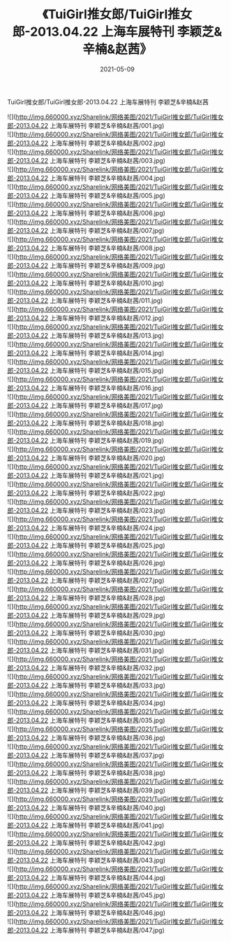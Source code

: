 ﻿---
layout: post
title:  《TuiGirl推女郎/TuiGirl推女郎-2013.04.22 上海车展特刊 李颖芝&辛楠&赵茜》
date:   2021-05-09
img: http://img.660000.xyz/Sharelink/网络美图/2021/TuiGirl推女郎/TuiGirl推女郎-2013.04.22 上海车展特刊 李颖芝&辛楠&赵茜/000.jpg
categories: [美女, 清纯, 唯美]
---

TuiGirl推女郎/TuiGirl推女郎-2013.04.22 上海车展特刊 李颖芝&辛楠&赵茜

 ![](http://img.660000.xyz/Sharelink/网络美图/2021/TuiGirl推女郎/TuiGirl推女郎-2013.04.22 上海车展特刊 李颖芝&辛楠&赵茜/001.jpg) <br>![](http://img.660000.xyz/Sharelink/网络美图/2021/TuiGirl推女郎/TuiGirl推女郎-2013.04.22 上海车展特刊 李颖芝&辛楠&赵茜/002.jpg) <br>![](http://img.660000.xyz/Sharelink/网络美图/2021/TuiGirl推女郎/TuiGirl推女郎-2013.04.22 上海车展特刊 李颖芝&辛楠&赵茜/003.jpg) <br>![](http://img.660000.xyz/Sharelink/网络美图/2021/TuiGirl推女郎/TuiGirl推女郎-2013.04.22 上海车展特刊 李颖芝&辛楠&赵茜/004.jpg) <br>![](http://img.660000.xyz/Sharelink/网络美图/2021/TuiGirl推女郎/TuiGirl推女郎-2013.04.22 上海车展特刊 李颖芝&辛楠&赵茜/005.jpg) <br>![](http://img.660000.xyz/Sharelink/网络美图/2021/TuiGirl推女郎/TuiGirl推女郎-2013.04.22 上海车展特刊 李颖芝&辛楠&赵茜/006.jpg) <br>![](http://img.660000.xyz/Sharelink/网络美图/2021/TuiGirl推女郎/TuiGirl推女郎-2013.04.22 上海车展特刊 李颖芝&辛楠&赵茜/007.jpg) <br>![](http://img.660000.xyz/Sharelink/网络美图/2021/TuiGirl推女郎/TuiGirl推女郎-2013.04.22 上海车展特刊 李颖芝&辛楠&赵茜/008.jpg) <br>![](http://img.660000.xyz/Sharelink/网络美图/2021/TuiGirl推女郎/TuiGirl推女郎-2013.04.22 上海车展特刊 李颖芝&辛楠&赵茜/009.jpg) <br>![](http://img.660000.xyz/Sharelink/网络美图/2021/TuiGirl推女郎/TuiGirl推女郎-2013.04.22 上海车展特刊 李颖芝&辛楠&赵茜/010.jpg) <br>![](http://img.660000.xyz/Sharelink/网络美图/2021/TuiGirl推女郎/TuiGirl推女郎-2013.04.22 上海车展特刊 李颖芝&辛楠&赵茜/011.jpg) <br>![](http://img.660000.xyz/Sharelink/网络美图/2021/TuiGirl推女郎/TuiGirl推女郎-2013.04.22 上海车展特刊 李颖芝&辛楠&赵茜/012.jpg) <br>![](http://img.660000.xyz/Sharelink/网络美图/2021/TuiGirl推女郎/TuiGirl推女郎-2013.04.22 上海车展特刊 李颖芝&辛楠&赵茜/013.jpg) <br>![](http://img.660000.xyz/Sharelink/网络美图/2021/TuiGirl推女郎/TuiGirl推女郎-2013.04.22 上海车展特刊 李颖芝&辛楠&赵茜/014.jpg) <br>![](http://img.660000.xyz/Sharelink/网络美图/2021/TuiGirl推女郎/TuiGirl推女郎-2013.04.22 上海车展特刊 李颖芝&辛楠&赵茜/015.jpg) <br>![](http://img.660000.xyz/Sharelink/网络美图/2021/TuiGirl推女郎/TuiGirl推女郎-2013.04.22 上海车展特刊 李颖芝&辛楠&赵茜/016.jpg) <br>![](http://img.660000.xyz/Sharelink/网络美图/2021/TuiGirl推女郎/TuiGirl推女郎-2013.04.22 上海车展特刊 李颖芝&辛楠&赵茜/017.jpg) <br>![](http://img.660000.xyz/Sharelink/网络美图/2021/TuiGirl推女郎/TuiGirl推女郎-2013.04.22 上海车展特刊 李颖芝&辛楠&赵茜/018.jpg) <br>![](http://img.660000.xyz/Sharelink/网络美图/2021/TuiGirl推女郎/TuiGirl推女郎-2013.04.22 上海车展特刊 李颖芝&辛楠&赵茜/019.jpg) <br>![](http://img.660000.xyz/Sharelink/网络美图/2021/TuiGirl推女郎/TuiGirl推女郎-2013.04.22 上海车展特刊 李颖芝&辛楠&赵茜/020.jpg) <br>![](http://img.660000.xyz/Sharelink/网络美图/2021/TuiGirl推女郎/TuiGirl推女郎-2013.04.22 上海车展特刊 李颖芝&辛楠&赵茜/021.jpg) <br>![](http://img.660000.xyz/Sharelink/网络美图/2021/TuiGirl推女郎/TuiGirl推女郎-2013.04.22 上海车展特刊 李颖芝&辛楠&赵茜/022.jpg) <br>![](http://img.660000.xyz/Sharelink/网络美图/2021/TuiGirl推女郎/TuiGirl推女郎-2013.04.22 上海车展特刊 李颖芝&辛楠&赵茜/023.jpg) <br>![](http://img.660000.xyz/Sharelink/网络美图/2021/TuiGirl推女郎/TuiGirl推女郎-2013.04.22 上海车展特刊 李颖芝&辛楠&赵茜/024.jpg) <br>![](http://img.660000.xyz/Sharelink/网络美图/2021/TuiGirl推女郎/TuiGirl推女郎-2013.04.22 上海车展特刊 李颖芝&辛楠&赵茜/025.jpg) <br>![](http://img.660000.xyz/Sharelink/网络美图/2021/TuiGirl推女郎/TuiGirl推女郎-2013.04.22 上海车展特刊 李颖芝&辛楠&赵茜/026.jpg) <br>![](http://img.660000.xyz/Sharelink/网络美图/2021/TuiGirl推女郎/TuiGirl推女郎-2013.04.22 上海车展特刊 李颖芝&辛楠&赵茜/027.jpg) <br>![](http://img.660000.xyz/Sharelink/网络美图/2021/TuiGirl推女郎/TuiGirl推女郎-2013.04.22 上海车展特刊 李颖芝&辛楠&赵茜/028.jpg) <br>![](http://img.660000.xyz/Sharelink/网络美图/2021/TuiGirl推女郎/TuiGirl推女郎-2013.04.22 上海车展特刊 李颖芝&辛楠&赵茜/029.jpg) <br>![](http://img.660000.xyz/Sharelink/网络美图/2021/TuiGirl推女郎/TuiGirl推女郎-2013.04.22 上海车展特刊 李颖芝&辛楠&赵茜/030.jpg) <br>![](http://img.660000.xyz/Sharelink/网络美图/2021/TuiGirl推女郎/TuiGirl推女郎-2013.04.22 上海车展特刊 李颖芝&辛楠&赵茜/031.jpg) <br>![](http://img.660000.xyz/Sharelink/网络美图/2021/TuiGirl推女郎/TuiGirl推女郎-2013.04.22 上海车展特刊 李颖芝&辛楠&赵茜/032.jpg) <br>![](http://img.660000.xyz/Sharelink/网络美图/2021/TuiGirl推女郎/TuiGirl推女郎-2013.04.22 上海车展特刊 李颖芝&辛楠&赵茜/033.jpg) <br>![](http://img.660000.xyz/Sharelink/网络美图/2021/TuiGirl推女郎/TuiGirl推女郎-2013.04.22 上海车展特刊 李颖芝&辛楠&赵茜/034.jpg) <br>![](http://img.660000.xyz/Sharelink/网络美图/2021/TuiGirl推女郎/TuiGirl推女郎-2013.04.22 上海车展特刊 李颖芝&辛楠&赵茜/035.jpg) <br>![](http://img.660000.xyz/Sharelink/网络美图/2021/TuiGirl推女郎/TuiGirl推女郎-2013.04.22 上海车展特刊 李颖芝&辛楠&赵茜/036.jpg) <br>![](http://img.660000.xyz/Sharelink/网络美图/2021/TuiGirl推女郎/TuiGirl推女郎-2013.04.22 上海车展特刊 李颖芝&辛楠&赵茜/037.jpg) <br>![](http://img.660000.xyz/Sharelink/网络美图/2021/TuiGirl推女郎/TuiGirl推女郎-2013.04.22 上海车展特刊 李颖芝&辛楠&赵茜/038.jpg) <br>![](http://img.660000.xyz/Sharelink/网络美图/2021/TuiGirl推女郎/TuiGirl推女郎-2013.04.22 上海车展特刊 李颖芝&辛楠&赵茜/039.jpg) <br>![](http://img.660000.xyz/Sharelink/网络美图/2021/TuiGirl推女郎/TuiGirl推女郎-2013.04.22 上海车展特刊 李颖芝&辛楠&赵茜/040.jpg) <br>![](http://img.660000.xyz/Sharelink/网络美图/2021/TuiGirl推女郎/TuiGirl推女郎-2013.04.22 上海车展特刊 李颖芝&辛楠&赵茜/041.jpg) <br>![](http://img.660000.xyz/Sharelink/网络美图/2021/TuiGirl推女郎/TuiGirl推女郎-2013.04.22 上海车展特刊 李颖芝&辛楠&赵茜/042.jpg) <br>![](http://img.660000.xyz/Sharelink/网络美图/2021/TuiGirl推女郎/TuiGirl推女郎-2013.04.22 上海车展特刊 李颖芝&辛楠&赵茜/043.jpg) <br>![](http://img.660000.xyz/Sharelink/网络美图/2021/TuiGirl推女郎/TuiGirl推女郎-2013.04.22 上海车展特刊 李颖芝&辛楠&赵茜/044.jpg) <br>![](http://img.660000.xyz/Sharelink/网络美图/2021/TuiGirl推女郎/TuiGirl推女郎-2013.04.22 上海车展特刊 李颖芝&辛楠&赵茜/045.jpg) <br>![](http://img.660000.xyz/Sharelink/网络美图/2021/TuiGirl推女郎/TuiGirl推女郎-2013.04.22 上海车展特刊 李颖芝&辛楠&赵茜/046.jpg) <br>![](http://img.660000.xyz/Sharelink/网络美图/2021/TuiGirl推女郎/TuiGirl推女郎-2013.04.22 上海车展特刊 李颖芝&辛楠&赵茜/047.jpg) <br>